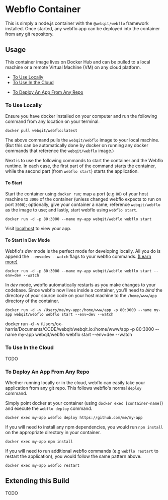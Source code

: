 # Webflo Container
This is simply a node.js container with the `@webqit/webflo` framework installed. Once started, any webflo app can be deployed into the container from any git repository.

## Usage
This container image lives on Docker Hub and can be pulled to a local machine or a remote Virtual Machine (VM) on any cloud platform.

+ [To Use Locally](#to-use-locally)
+ [To Use In the Cloud](#to-use-in-the-cloud)
* [To Deploy An App From Any Repo](#to-deploy-an-app-from-any-repo)

### To Use Locally
Ensure you have docker installed on your computer and run the following command from any location on your terminal:

```shell
docker pull webqit/webflo:latest
```

The above command pulls the `webqit/webflo` image to your local machine. (But this can be automatically done by docker on running any docker commands that reference the `webqit/webflo` image.)

Next is to use the following commands to start the container and the Webflo runtime. In each case, the first part of the command starts the container, while the second part (from `webflo start`) starts the application.

#### To Start
Start the container using `docker run`; map a port (e.g `80`) of your host machine to `3000` of the container (unless changed webflo expects to run on port `3000`); optionally, give your container a name; reference `webqit/webflo` as the image to use; and lastly, start webflo using `webflo start`.

```shell
docker run -d -p 80:3000 --name my-app webqit/webflo webflo start
```

Visit [localhost](http://localhost) to view your app. 

#### To Start In Dev Mode
Webflo's *dev* mode is the perfect mode for developing locally. All you do is append the `--env=dev --watch` flags to your webflo commands. [(Learn more)](#)

```shell
docker run -d -p 80:3000 --name my-app webqit/webflo webflo start --env=dev --watch
```

In *dev* mode, webflo automatically restarts as you make changes to your codebase. Since webflo now lives inside a container, you'll need to *bind* the directory of your source code on your host machine to the `/home/www/app` directory of the container.

```shell
docker run -d -v /Users/me/my-app:/home/www/app -p 80:3000 --name my-app webqit/webflo webflo start --env=dev --watch
```

docker run -d -v /Users/ox-harris/Documents/CODE/webqit/webqit.io:/home/www/app -p 80:3000 --name my-app webqit/webflo webflo start --env=dev --watch

### To Use In the Cloud
TODO

### To Deploy An App From Any Repo
Whether running locally or in the cloud, webflo can easily take your application from any git repo. This follows webflo's normal `deploy` command.

Simply point docker at your container (using `docker exec [container-name]`) and execute the `webflo deploy` command.

```shell
docker exec my-app webflo deploy https://github.com/me/my-app
```

If you will need to install any npm dependencies, you would run `npm install` on the appropriate directory in your container.

```shell
docker exec my-app npm install
```

If you will need to run additional webflo commands (e.g `webflo restart` to restart the application), you would follow the same pattern above.

```shell
docker exec my-app webflo restart
```

## Extending this Build
TODO